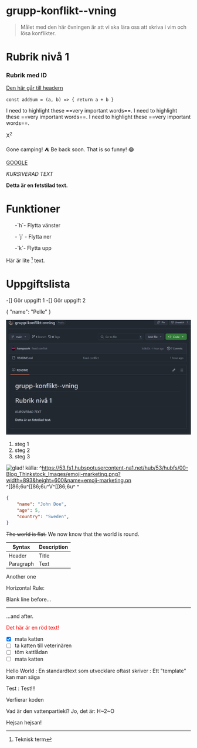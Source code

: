 # grupp-konflikt--vning
> Målet med den här övningen är att vi ska lära oss att skriva i vim och lösa konflikter.
# Rubrik nivå 1

<h3 id="hello-world">Rubrik med ID</h3>

[Den här går till headern](#hello-world)

``
const addSum = (a, b) => {
    return a + b
}
``

I need to highlight these ==very important words==.
I need to highlight these ==very important words==.
I need to highlight these ==very important words==.



X<sup>2</sup>

Gone camping! :tent: Be back soon.
That is so funny! :joy:

[GOOGLE](https://www.google.se/)

*KURSIVERAD TEXT*

**Detta är en fetstilad text.**
# Funktioner
<ul>-`h`- Flytta vänster</ul>
<ul>- `j` - Flytta ner</ul>
<ul>-`k`- Flytta upp</ul>

Här är lite [^1] text.
[^1]: Teknisk term

# Uppgiftslista
-[] Gör uppgift 1
-[] Gör uppgift 2

{
    "name": "Pelle"
}

![Image of the project UI](./imageprojectui.png)

1. steg 1
2. steg 2
3. steg 3


![glad!](https://53.fs1.hubspotusercontent-na1.net/hub/53/hubfs/00-Blog_Thinkstock_Images/emoji-marketing.png?width=893&height=600&name=emoji-marketing.png)
källa: ^https://53.fs1.hubspotusercontent-na1.net/hub/53/hubfs/00-Blog_Thinkstock_Images/emoji-marketing.png?width=893&height=600&name=emoji-marketing.pn ^[[86;6u^[[86;6u^V^[[86;6u^
^


```json
{
    "name": "John Doe",
    "age": 5,
    "country": "Sweden",
}
```

~~The world is flat.~~ We now know that the world is round.

| Syntax    | Description |
| ------    | ----------- |
| Header    | Title       |
| Paragraph | Text        |
Another one

Horizontal Rule:

Blank line before...

---

...and after.

 
<font color="red">Det här är en röd text!</font>

- [x] mata katten
- [ ] ta katten till veterinären
- [ ] töm kattlådan
- [ ] mata katten

Hello World
: En standardtext som utvecklare oftast skriver
: Ett "template" kan man säga

Test
: Test!!!

Verfierar koden


Vad är den vattenpartiekl? Jo, det är: H~2~O


Hejsan hejsan!



